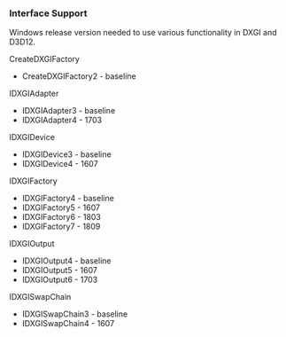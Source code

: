 ### Interface Support

Windows release version needed to use various functionality in DXGI and D3D12.

CreateDXGIFactory

- CreateDXGIFactory2 - baseline

IDXGIAdapter

- IDXGIAdapter3 - baseline
- IDXGIAdapter4 - 1703

IDXGIDevice

- IDXGIDevice3 - baseline
- IDXGIDevice4 - 1607

IDXGIFactory

- IDXGIFactory4 - baseline
- IDXGIFactory5 - 1607
- IDXGIFactory6 - 1803
- IDXGIFactory7 - 1809

IDXGIOutput

- IDXGIOutput4 - baseline
- IDXGIOutput5 - 1607
- IDXGIOutput6 - 1703

IDXGISwapChain

- IDXGISwapChain3 - baseline
- IDXGISwapChain4 - 1607
